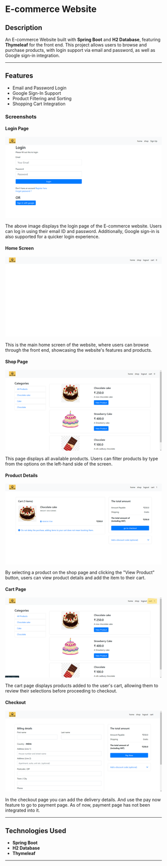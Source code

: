 # E-commerce Website

## Description
An E-commerce Website built with **Spring Boot** and **H2 Database**, featuring **Thymeleaf** for the front end. This project allows users to browse and purchase products, with login support via email and password, as well as Google sign-in integration.

---

## Features
- Email and Password Login
- Google Sign-In Support
- Product Filtering and Sorting
- Shopping Cart Integration

### Screenshots

#### Login Page
![Login Page](Output\main_login_page.png)

The above image displays the login page of the E-commerce website. Users can log in using their email ID and password. Additionally, Google sign-in is also supported for a quicker login experience.

#### Home Screen
![Home Screen](Output\home_page.png)

This is the main home screen of the website, where users can browse through the front end, showcasing the website's features and products.

#### Shop Page
![Shop Page](Output\all_products_page.png)

This page displays all available products. Users can filter products by type from the options on the left-hand side of the screen.

#### Product Details
![Product Details](Output\cart_page.png)

By selecting a product on the shop page and clicking the "View Product" button, users can view product details and add the item to their cart.

#### Cart Page
![Cart Page](Output\item_in_cart.png)

The cart page displays products added to the user's cart, allowing them to review their selections before proceeding to checkout.

#### Checkout
![Checkout](Output\checkout_page.png)

In the checkout page you can add the delivery details. And use the pay now feature to go to payment page. As of now, payment page has not been integrated into it.

---

## Technologies Used
- **Spring Boot**
- **H2 Database**
- **Thymeleaf**



---

